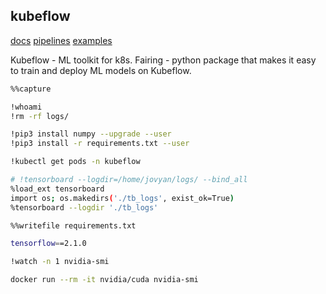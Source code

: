 kubeflow
-

[docs](https://www.kubeflow.org/docs/)
[pipelines](https://www.kubeflow.org/docs/pipelines/sdk/sdk-overview/)
[examples](https://github.com/kubeflow/pipelines/)

Kubeflow - ML toolkit for k8s.
Fairing - python package that makes it easy to train and deploy ML models on Kubeflow.

````sh
%%capture

!whoami
!rm -rf logs/

!pip3 install numpy --upgrade --user
!pip3 install -r requirements.txt --user

!kubectl get pods -n kubeflow

# !tensorboard --logdir=/home/jovyan/logs/ --bind_all
%load_ext tensorboard
import os; os.makedirs('./tb_logs', exist_ok=True)
%tensorboard --logdir './tb_logs'
````

````sh
%%writefile requirements.txt

tensorflow==2.1.0
````

````sh
!watch -n 1 nvidia-smi

docker run --rm -it nvidia/cuda nvidia-smi
````

